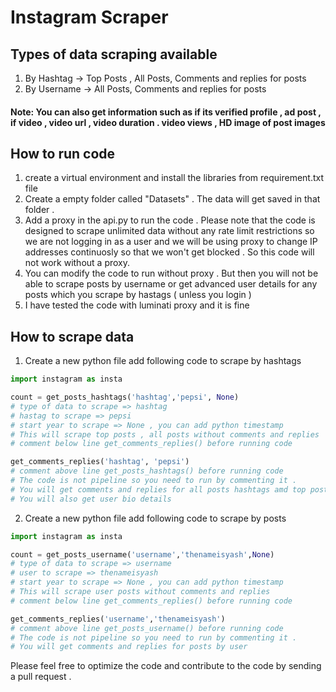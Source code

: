 # Instagram Scraper

## Types of data scraping available

1. By Hashtag -> Top Posts , All Posts, Comments and replies for posts 
2. By Username -> All Posts, Comments and replies for posts 

#### Note: You can also get information such as if its verified profile , ad post , if video , video url , video duration . video views , HD image of post images 

## How to run code

1. create a virtual environment and install the libraries from requirement.txt file
2. Create a empty folder called "Datasets" . The data will get saved in that folder .
3. Add a proxy in the api.py to run the code . Please note that the code is designed to scrape unlimited data without any rate limit restrictions so we are not logging in as a user and we will be using proxy to change IP addresses continuosly so that we won't get blocked . So this code will not work without a proxy.
4. You can modify the code to run without proxy . But then you will not be able to scrape posts by username or get advanced user details for any posts which you scrape by hastags ( unless you login )
5. I have tested the code with luminati proxy and it is fine 

## How to scrape data 

1. Create a new python file add following code to scrape by hashtags

```python 
import instagram as insta

count = get_posts_hashtags('hashtag','pepsi', None) 
# type of data to scrape => hashtag 
# hastag to scrape => pepsi 
# start year to scrape => None , you can add python timestamp
# This will scrape top posts , all posts without comments and replies 
# comment below line get_comments_replies() before running code 

get_comments_replies('hashtag', 'pepsi')
# comment above line get_posts_hashtags() before running code  
# The code is not pipeline so you need to run by commenting it .
# You will get comments and replies for all posts hashtags amd top posts hastags .
# You will also get user bio details 

```

2. Create a new python file add following code to scrape by posts

```python 
import instagram as insta

count = get_posts_username('username','thenameisyash',None)
# type of data to scrape => username 
# user to scrape => thenameisyash 
# start year to scrape => None , you can add python timestamp
# This will scrape user posts without comments and replies 
# comment below line get_comments_replies() before running code 

get_comments_replies('username','thenameisyash')
# comment above line get_posts_username() before running code  
# The code is not pipeline so you need to run by commenting it .
# You will get comments and replies for posts by user 

```

Please feel free to optimize the code and contribute to the code by sending a pull request . 


